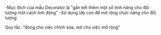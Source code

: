 -Mục đich của mẫu Decorator là "gắn kết thêm một số tính năng cho đối tượng một cách linh động"
-Sử dụng lớp con để mở rộng chức năng cho đối tượng

Quy tắc: “đóng cho việc chỉnh sửa, mở cho việc mở rộng”
